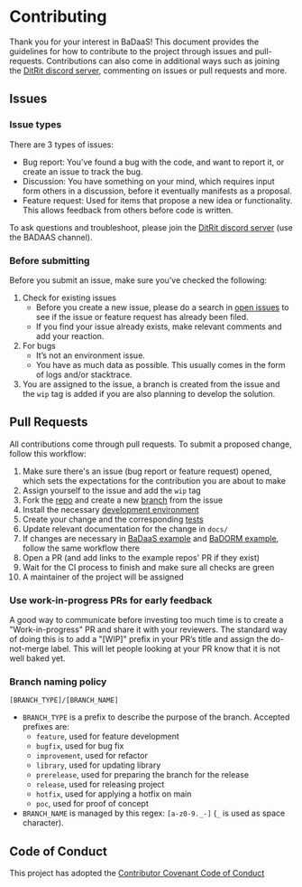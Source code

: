# Contributing

Thank you for your interest in BaDaaS! This document provides the guidelines for how to contribute to the project through issues and pull-requests. Contributions can also come in additional ways such as joining the [DitRit discord server](https://discord.gg/zkKfj9gj2C), commenting on issues or pull requests and more.

## Issues

### Issue types

There are 3 types of issues:

- Bug report: You've found a bug with the code, and want to report it, or create an issue to track the bug.
- Discussion: You have something on your mind, which requires input form others in a discussion, before it eventually manifests as a proposal.
- Feature request: Used for items that propose a new idea or functionality. This allows feedback from others before code is written.

To ask questions and troubleshoot, please join the [DitRit discord server](https://discord.gg/zkKfj9gj2C) (use the BADAAS channel).

### Before submitting

Before you submit an issue, make sure you’ve checked the following:

1. Check for existing issues
   - Before you create a new issue, please do a search in [open issues](https://github.com/ditrit/badaas/issues) to see if the issue or feature request has already been filed.
   - If you find your issue already exists, make relevant comments and add your reaction.
2. For bugs
   - It’s not an environment issue.
   - You have as much data as possible. This usually comes in the form of logs and/or stacktrace.
3. You are assigned to the issue, a branch is created from the issue and the `wip` tag is added if you are also planning to develop the solution.

## Pull Requests

All contributions come through pull requests. To submit a proposed change, follow this workflow:

1. Make sure there's an issue (bug report or feature request) opened, which sets the expectations for the contribution you are about to make
2. Assign yourself to the issue and add the `wip` tag
3. Fork the [repo](https://github.com/ditrit/badaas) and create a new [branch](#branch-naming-policy) from the issue
4. Install the necessary [development environment](developing.md#environment)
5. Create your change and the corresponding [tests](developing.md#tests)
6. Update relevant documentation for the change in `docs/`
7. If changes are necessary in [BaDaaS example](https://github.com/ditrit/badaas-example) and [BaDORM example](https://github.com/ditrit/badorm-example), follow the same workflow there
8. Open a PR (and add links to the example repos' PR if they exist)
9. Wait for the CI process to finish and make sure all checks are green
10. A maintainer of the project will be assigned

### Use work-in-progress PRs for early feedback

A good way to communicate before investing too much time is to create a "Work-in-progress" PR and share it with your reviewers. The standard way of doing this is to add a "[WIP]" prefix in your PR’s title and assign the do-not-merge label. This will let people looking at your PR know that it is not well baked yet.

### Branch naming policy

`[BRANCH_TYPE]/[BRANCH_NAME]`

- `BRANCH_TYPE` is a prefix to describe the purpose of the branch.
  Accepted prefixes are:
  - `feature`, used for feature development
  - `bugfix`, used for bug fix
  - `improvement`, used for refactor
  - `library`, used for updating library
  - `prerelease`, used for preparing the branch for the release
  - `release`, used for releasing project
  - `hotfix`, used for applying a hotfix on main
  - `poc`, used for proof of concept
- `BRANCH_NAME` is managed by this regex: `[a-z0-9._-]` (`_` is used as space character).

## Code of Conduct

This project has adopted the [Contributor Covenant Code of Conduct](https://github.com/ditrit/badaas/blob/main/CODE_OF_CONDUCT.md)
